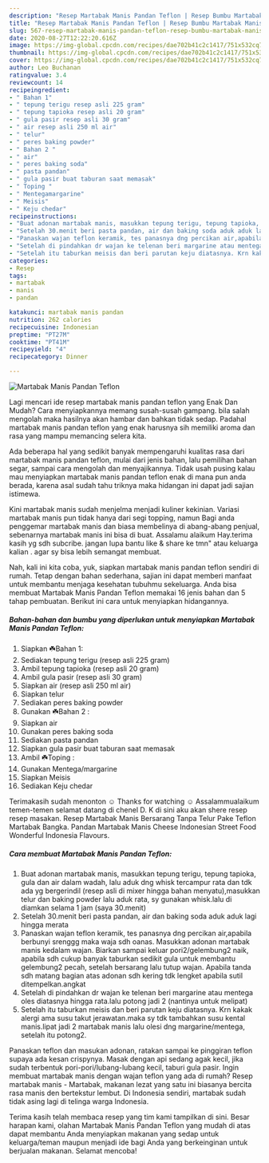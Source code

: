 ```yaml
---
description: "Resep Martabak Manis Pandan Teflon | Resep Bumbu Martabak Manis Pandan Teflon Yang Enak Dan Mudah"
title: "Resep Martabak Manis Pandan Teflon | Resep Bumbu Martabak Manis Pandan Teflon Yang Enak Dan Mudah"
slug: 567-resep-martabak-manis-pandan-teflon-resep-bumbu-martabak-manis-pandan-teflon-yang-enak-dan-mudah
date: 2020-08-27T12:22:20.616Z
image: https://img-global.cpcdn.com/recipes/dae702b41c2c1417/751x532cq70/martabak-manis-pandan-teflon-foto-resep-utama.jpg
thumbnail: https://img-global.cpcdn.com/recipes/dae702b41c2c1417/751x532cq70/martabak-manis-pandan-teflon-foto-resep-utama.jpg
cover: https://img-global.cpcdn.com/recipes/dae702b41c2c1417/751x532cq70/martabak-manis-pandan-teflon-foto-resep-utama.jpg
author: Leo Buchanan
ratingvalue: 3.4
reviewcount: 14
recipeingredient:
- " Bahan 1"
- " tepung terigu resep asli 225 gram"
- " tepung tapioka resep asli 20 gram"
- " gula pasir resep asli 30 gram"
- " air resep asli 250 ml air"
- " telur"
- " peres baking powder"
- " Bahan 2 "
- " air"
- " peres baking soda"
- " pasta pandan"
- " gula pasir buat taburan saat memasak"
- " Toping "
- " Mentegamargarine"
- " Meisis"
- " Keju chedar"
recipeinstructions:
- "Buat adonan martabak manis, masukkan tepung terigu, tepung tapioka, gula dan air dalam wadah, lalu aduk dng whisk tercampur rata dan tdk ada yg bergerindil (resep asli di mixer hingga bahan menyatu),masukkan telur dan baking powder lalu aduk rata, sy gunakan whisk.lalu di diamkan selama 1 jam (saya 30.menit)"
- "Setelah 30.menit beri pasta pandan, air dan baking soda aduk aduk lagi hingga merata"
- "Panaskan wajan teflon keramik, tes panasnya dng percikan air,apabila berbunyi srenggg maka waja sdh oanas. Masukkan adonan martabak manis kedalam wajan. Biarkan sampai keluar pori2/gelembung2 naik, apabila sdh cukup banyak taburkan sedikit gula untuk membantu gelembung2 pecah, setelah bersarang lalu tutup wajan. Apabila tanda sdh matang bagian atas adonan sdh kering tdk lengket apabila sutil ditempelkan.angkat"
- "Setelah di pindahkan dr wajan ke telenan beri margarine atau mentega oles diatasnya hingga rata.lalu potong jadi 2 (nantinya untuk melipat)"
- "Setelah itu taburkan meisis dan beri parutan keju diatasnya. Krn kakak alergi ama susu takut jerawatan.maka sy tdk tambahkan susu kental manis.lipat jadi 2 martabak manis lalu olesi dng margarine/mentega, setelah itu potong2."
categories:
- Resep
tags:
- martabak
- manis
- pandan

katakunci: martabak manis pandan 
nutrition: 262 calories
recipecuisine: Indonesian
preptime: "PT27M"
cooktime: "PT41M"
recipeyield: "4"
recipecategory: Dinner

---
```



![Martabak Manis Pandan Teflon](https://img-global.cpcdn.com/recipes/dae702b41c2c1417/751x532cq70/martabak-manis-pandan-teflon-foto-resep-utama.jpg)

Lagi mencari ide resep martabak manis pandan teflon yang Enak Dan Mudah? Cara menyiapkannya memang susah-susah gampang. bila salah mengolah maka hasilnya akan hambar dan bahkan tidak sedap. Padahal martabak manis pandan teflon yang enak harusnya sih memiliki aroma dan rasa yang mampu memancing selera kita.

Ada beberapa hal yang sedikit banyak mempengaruhi kualitas rasa dari martabak manis pandan teflon, mulai dari jenis bahan, lalu pemilihan bahan segar, sampai cara mengolah dan menyajikannya. Tidak usah pusing kalau mau menyiapkan martabak manis pandan teflon enak di mana pun anda berada, karena asal sudah tahu triknya maka hidangan ini dapat jadi sajian istimewa.

Kini martabak manis sudah menjelma menjadi kuliner kekinian. Variasi martabak manis pun tidak hanya dari segi topping, namun Bagi anda penggemar martabak manis dan biasa membelinya di abang-abang penjual, sebenarnya martabak manis ini bisa di buat. Assalamu alaikum Hay.terima kasih yg sdh subcribe. jangan lupa bantu like &amp; share ke tmn&#34; atau keluarga kalian . agar sy bisa lebih semangat membuat.


Nah, kali ini kita coba, yuk, siapkan martabak manis pandan teflon sendiri di rumah. Tetap dengan bahan sederhana, sajian ini dapat memberi manfaat untuk membantu menjaga kesehatan tubuhmu sekeluarga. Anda bisa membuat Martabak Manis Pandan Teflon memakai 16 jenis bahan dan 5 tahap pembuatan. Berikut ini cara untuk menyiapkan hidangannya.

<!--inarticleads1-->

##### Bahan-bahan dan bumbu yang diperlukan untuk menyiapkan Martabak Manis Pandan Teflon:

1. Siapkan  ☘️Bahan 1:
1. Sediakan  tepung terigu (resep asli 225 gram)
1. Ambil  tepung tapioka (resep asli 20 gram)
1. Ambil  gula pasir (resep asli 30 gram)
1. Siapkan  air (resep asli 250 ml air)
1. Siapkan  telur
1. Sediakan  peres baking powder
1. Gunakan  ☘️Bahan 2 :
1. Siapkan  air
1. Gunakan  peres baking soda
1. Sediakan  pasta pandan
1. Siapkan  gula pasir buat taburan saat memasak
1. Ambil  ☘️Toping :
1. Gunakan  Mentega/margarine
1. Siapkan  Meisis
1. Sediakan  Keju chedar


Terimakasih sudah menonton ☺ Thanks for watching ☺ Assalammualaikum temen-temen selamat datang di chenel D. K di sini aku akan shere resep resep masakan. Resep Martabak Manis Bersarang Tanpa Telur Pake Teflon Martabak Bangka. Pandan Martabak Manis Cheese Indonesian Street Food Wonderful Indonesia Flavours. 

<!--inarticleads2-->

##### Cara membuat Martabak Manis Pandan Teflon:

1. Buat adonan martabak manis, masukkan tepung terigu, tepung tapioka, gula dan air dalam wadah, lalu aduk dng whisk tercampur rata dan tdk ada yg bergerindil (resep asli di mixer hingga bahan menyatu),masukkan telur dan baking powder lalu aduk rata, sy gunakan whisk.lalu di diamkan selama 1 jam (saya 30.menit)
1. Setelah 30.menit beri pasta pandan, air dan baking soda aduk aduk lagi hingga merata
1. Panaskan wajan teflon keramik, tes panasnya dng percikan air,apabila berbunyi srenggg maka waja sdh oanas. Masukkan adonan martabak manis kedalam wajan. Biarkan sampai keluar pori2/gelembung2 naik, apabila sdh cukup banyak taburkan sedikit gula untuk membantu gelembung2 pecah, setelah bersarang lalu tutup wajan. Apabila tanda sdh matang bagian atas adonan sdh kering tdk lengket apabila sutil ditempelkan.angkat
1. Setelah di pindahkan dr wajan ke telenan beri margarine atau mentega oles diatasnya hingga rata.lalu potong jadi 2 (nantinya untuk melipat)
1. Setelah itu taburkan meisis dan beri parutan keju diatasnya. Krn kakak alergi ama susu takut jerawatan.maka sy tdk tambahkan susu kental manis.lipat jadi 2 martabak manis lalu olesi dng margarine/mentega, setelah itu potong2.


Panaskan teflon dan masukan adonan, ratakan sampai ke pinggiran teflon supaya ada kesan crispynya. Masak dengan api sedang agak kecil, jika sudah terbentuk pori-pori/lubang-lubang kecil, taburi gula pasir. Ingin membuat martabak manis dengan wajan teflon yang ada di rumah? Resep martabak manis - Martabak, makanan lezat yang satu ini biasanya bercita rasa manis den bertekstur lembut. Di Indonesia sendiri, martabak sudah tidak asing lagi di telinga warga Indonesia. 

Terima kasih telah membaca resep yang tim kami tampilkan di sini. Besar harapan kami, olahan Martabak Manis Pandan Teflon yang mudah di atas dapat membantu Anda menyiapkan makanan yang sedap untuk keluarga/teman maupun menjadi ide bagi Anda yang berkeinginan untuk berjualan makanan. Selamat mencoba!
